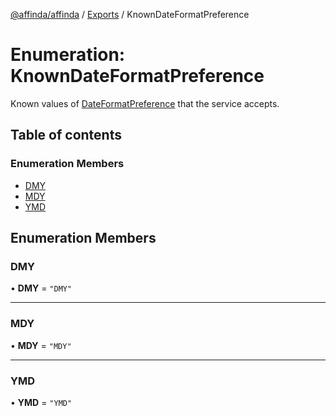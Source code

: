 [@affinda/affinda](../README.md) / [Exports](../modules.md) / KnownDateFormatPreference

# Enumeration: KnownDateFormatPreference

Known values of [DateFormatPreference](../modules.md#dateformatpreference) that the service accepts.

## Table of contents

### Enumeration Members

- [DMY](KnownDateFormatPreference.md#dmy)
- [MDY](KnownDateFormatPreference.md#mdy)
- [YMD](KnownDateFormatPreference.md#ymd)

## Enumeration Members

### DMY

• **DMY** = ``"DMY"``

___

### MDY

• **MDY** = ``"MDY"``

___

### YMD

• **YMD** = ``"YMD"``
